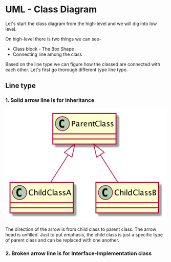 # UML - Class Diagram

Let's start the class diagram from the high-level and we will dig into low level.

On high-level there is two things we can see-

 * Class block - The Box Shape
 * Connecting line among the class

Based on the line type we can figure how the classed are connected with each other. Let's first go thorough different type line type.

## Line type

### 1. **Solid arrow line** is for **Inheritance**

![ Solid arrow line is for Inheritance](./diagram/inheritance.png)

The direction of the arrow is from child class to parent class. The arrow head is unfilled.
Just to put emphasis, the child class is just a specific type of parent class and can be replaced with one another.

### 2. **Broken arrow line** is for **Interface-Implementation class**
